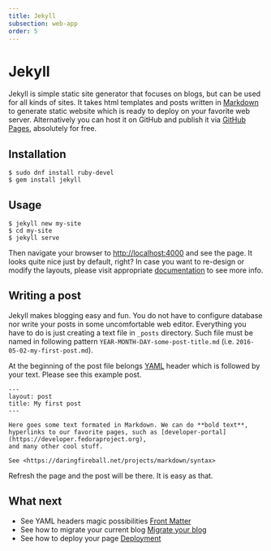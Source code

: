 ```yaml
---
title: Jekyll
subsection: web-app
order: 5
---
```


# Jekyll
Jekyll is simple static site generator that focuses on blogs, but can be used for all kinds of sites. It takes html templates and posts written in [Markdown](https://daringfireball.net/projects/markdown/syntax) to generate static website which is ready to deploy on your favorite web server. Alternatively you can host it on GitHub and publish it via [GitHub Pages](https://pages.github.com), absolutely for free.


## Installation

```
$ sudo dnf install ruby-devel
$ gem install jekyll
```


## Usage

```
$ jekyll new my-site
$ cd my-site
$ jekyll serve
```

Then navigate your browser to <http://localhost:4000> and see the page. It looks quite nice just by default, right? In case you want to re-design or modify the layouts, please visit appropriate [documentation](https://jekyllrb.com/docs/home) to see more info.


## Writing a post
Jekyll makes blogging easy and fun. You do not have to configure database nor write your posts in some uncomfortable web editor. Everything you have to do is just creating a text file in `_posts` directory. Such file must be named in following pattern `YEAR-MONTH-DAY-some-post-title.md` (i.e. `2016-05-02-my-first-post.md`).

At the beginning of the post file belongs [YAML](http://yaml.org) header which is followed by your text. Please see this example post.

```
---
layout: post
title: My first post
---

Here goes some text formated in Markdown. We can do **bold text**,
hyperlinks to our favorite pages, such as [developer-portal](https://developer.fedoraproject.org),
and many other cool stuff.

See <https://daringfireball.net/projects/markdown/syntax>
```

Refresh the page and the post will be there. It is easy as that.


## What next
- See YAML headers magic possibilities [Front Matter](https://jekyllrb.com/docs/frontmatter)
- See how to migrate your current blog [Migrate your blog](https://import.jekyllrb.com/docs/home)
- See how to deploy your page [Deployment](https://jekyllrb.com/docs/deployment-methods)
